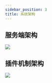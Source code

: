 ```yaml
---
sidebar_position: 3
title: 系统架构
---
```


## 服务端架构

![](/img/architecture/backend.excalidraw.svg)

## 插件机制架构

![](/img/architecture/plugin.excalidraw.svg)
